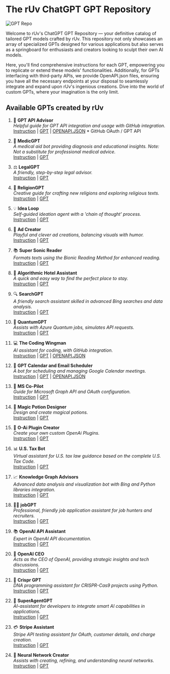 # The rUv ChatGPT GPT Repository
![GPT Repo](https://github.com/ruvnet/gpts/blob/main/images/gpt-repo.png?raw=true)

Welcome to rUv's ChatGPT GPT Repository — your definitive catalog of tailored GPT models crafted by rUv. This repository not only showcases an array of specialized GPTs designed for various applications but also serves as a springboard for enthusiasts and creators looking to sculpt their own AI models. 

Here, you'll find comprehensive instructions for each GPT, empowering you to replicate or extend these models' functionalities. Additionally, for GPTs interfacing with third-party APIs, we provide OpenAPI.json files, ensuring you have all the necessary endpoints at your disposal to seamlessly integrate and expand upon rUv's ingenious creations. Dive into the world of custom GPTs, where your imagination is the only limit.

## Available GPTs created by rUv
1. 🤖 **GPT API Advisor**  
   _Helpful guide for GPT API integration and usage with GitHub integration._  
   [Instruction](https://github.com/ruvnet/gpts/blob/main/instructions/GPT%20API%20Advisor.txt) | [GPT](https://chat.openai.com/g/g-MmU2vf2RA-gpt-api-advisor) | [OPENAPI.JSON](https://github.com/ruvnet/gpts/blob/main/openapi-json/github-api.json) * GitHub OAuth / GPT API


2. 💊 **MedicGPT**  
   _A medical aid bot providing diagnosis and educational insights. Note: Not a substitute for professional medical advice._  
   [Instruction](https://github.com/ruvnet/gpts/blob/main/instructions/MedicGPT.txt) | [GPT](https://chat.openai.com/g/g-9t12PrN8v-medicgpt)

3. ⚖️ **LegalGPT**  
   _A friendly, step-by-step legal advisor._  
   [Instruction](https://github.com/ruvnet/gpts/blob/main/instructions/LegalGPT.txt) | [GPT](https://chat.openai.com/g/g-POhtOBp2e-legalgpt)

4. 📜 **ReligionGPT**  
   _Creative guide for crafting new religions and exploring religious texts._  
   [Instruction](https://github.com/ruvnet/gpts/blob/main/instructions/ReligionGPT.txt) | [GPT](https://chat.openai.com/g/g-xrFqZIZVz-religiongpt)

5. 💡 **Idea Loop**  
   _Self-guided ideation agent with a 'chain of thought' process._  
   [Instruction](https://github.com/ruvnet/gpts/blob/main/instructions/Idea%20Loop.txt) | [GPT](https://chat.openai.com/g/g-UlXZfhUmJ-idea-loop)

6. 🎨 **Ad Creator**  
   _Playful and clever ad creations, balancing visuals with humor._  
   [Instruction](https://github.com/ruvnet/gpts/blob/main/instructions/Ad%20Creator.txt) | [GPT](https://chat.openai.com/g/g-T8f8atJ0s-ad-creator)

7. 📚 **Super Sonic Reader**  
   _Formats texts using the Bionic Reading Method for enhanced reading._  
   [Instruction](https://github.com/ruvnet/gpts/blob/main/instructions/Super%20Sonic%20Reader.txt) | [GPT](https://chat.openai.com/g/g-KfYemOby5-super-sonic-reader)

8. 🏨 **Algorithmic Hotel Assistant**  
   _A quick and easy way to find the perfect place to stay._  
   [Instruction](https://github.com/ruvnet/gpts/blob/main/instructions/Algorithmic%20Hotel%20Assistant.txt) | [GPT](https://chat.openai.com/g/g-BQT5Jty54-knowledge-graph-advisors)

9. 🔍 **SearchGPT**  
   _A friendly search assistant skilled in advanced Bing searches and data analysis._  
   [Instruction](https://github.com/ruvnet/gpts/blob/main/instructions/SearchGPT.txt) | [GPT](https://chat.openai.com/g/g-vrNq8U36D-searchgpt)

10. 🔬 **QuantumGPT**  
    _Assists with Azure Quantum jobs, simulates API requests._  
    [Instruction](https://github.com/ruvnet/gpts/blob/main/instructions/QuantumGPT.txt) | [GPT](https://chat.openai.com/g/g-mXdwr9VWa-quantumgpt)

11. 💻 **The Coding Wingman**  
    _AI assistant for coding, with GitHub integration._  
    [Instruction](https://github.com/ruvnet/gpts/blob/main/instructions/The%20Coding%20Wingman.txt) | [GPT](https://chat.openai.com/g/g-rvFHm9pMe-the-coding-wingman) | [OPENAPI.JSON](https://github.com/ruvnet/gpts/blob/main/openapi-json/coding-wingman.json)

12. 📅 **GPT Calendar and Email Scheduler**  
    _A bot for scheduling and managing Google Calendar meetings._  
    [Instruction](https://github.com/ruvnet/gpts/blob/main/instructions/GPT%20Calendar%20and%20Email%20Scheduler.txt) | [GPT](https://chat.openai.com/g/g-yPpqTeedS-gpt-calendar-and-email-scheduler) | [OPENAPI.JSON](https://github.com/ruvnet/gpts/blob/main/openapi-json/ms-graph.json)

13. 🧭 **MS Co-Pilot**  
    _Guide for Microsoft Graph API and OAuth configuration._  
    [Instruction](https://github.com/ruvnet/gpts/blob/main/instructions/MS%20Co-Pilot.txt) | [GPT](https://chat.openai.com/g/g-6QzJ0XxVC-ms-co-pilot)

14. 🧪 **Magic Potion Designer**  
    _Design and create magical potions._  
    [Instruction](https://github.com/ruvnet/gpts/blob/main/instructions/Magic%20Potion%20Designer.txt) | [GPT](https://chat.openai.com/g/g-FgwxubVpf-magic)

15. 🔌 **O-Ai Plugin Creator**  
    _Create your own custom OpenAi Plugins._  
    [Instruction](https://github.com/ruvnet/gpts/blob/main/instructions/O-Ai%20Plugin%20Creator.txt) | [GPT](https://chat.openai.com/g/g-2idGwDJSA-o-ai-plugin-creator)

16. 📊 **U.S. Tax Bot**  
    _Virtual assistant for U.S. tax law guidance based on the complete U.S. Tax Code._  
    [Instruction](https://github.com/ruvnet/gpts/blob/main/instructions/U.S.%20Tax%20Bot.txt) | [GPT](https://chat.openai.com/g/g-EznQie7Yv-u-s-tax-bot)

17. 📈 **Knowledge Graph Advisors**  
    _Advanced data analysis and visualization bot with Bing and Python libraries integration._  
    [Instruction](https://github.com/ruvnet/gpts/blob/main/instructions/Knowledge%20Graph%20Advisors.txt) | [GPT](https://chat.openai.com/g/g-BQT5Jty54-knowledge-graph-advisors)

18. 🧑‍💼 **jobGPT**  
    _Professional, friendly job application assistant for job hunters and recruiters._  
    [Instruction](https://github.com/ruvnet/gpts/blob/main/instructions/jobGPT.txt) | [GPT](#)

19. 📚 **OpenAI API Assistant**  
    _Expert in OpenAI API documentation._  
    [Instruction](https://github.com/ruvnet/gpts/blob/main/instructions/OpenAI%20API%20Assistant.txt) | [GPT](#)

20. 🏢 **OpenAI CEO**  
    _Acts as the CEO of OpenAI, providing strategic insights and tech discussions._  
    [Instruction](https://github.com/ruvnet/gpts/blob/main/instructions/OpenAI%20CEO.txt) | [GPT](https://chat.openai.com/g/g-l9HQCjBGF-openai-ceo)

21. 🧬 **Crispr GPT**  
    _DNA programming assistant for CRISPR-Cas9 projects using Python._  
    [Instruction](https://github.com/ruvnet/gpts/blob/main/instructions/Crispr%20GPT.txt) | [GPT](https://chat.openai.com/g/g-O0Xk9QlqJ-crispr-gpt)

22. 🤖 **SuperAgentGPT**  
    _AI-assistant for developers to integrate smart AI capabilities in applications._  
    [Instruction](https://github.com/ruvnet/gpts/blob/main/instructions/SuperAgentGPT.txt) | [GPT](https://chat.openai.com/gpts/editor/g-SyBJpkrjm)

23. 💳 **Stripe Assistant**  
    _Stripe API testing assistant for OAuth, customer details, and charge creation._  
    [Instruction](https://github.com/ruvnet/gpts/blob/main/instructions/Stripe%20Assistant.txt) | [GPT](https://chat.openai.com/g/g-G6UEwhOLq-stripe-assistant)

24. 🧠 **Neural Network Creator**  
    _Assists with creating, refining, and understanding neural networks._  
    [Instruction](https://github.com/ruvnet/gpts/blob/main/instructions/Neural%20Network%20Creator.txt) | [GPT](https://chat.openai.com/g/g-qtIKiMWc8-neural-network-creator)

